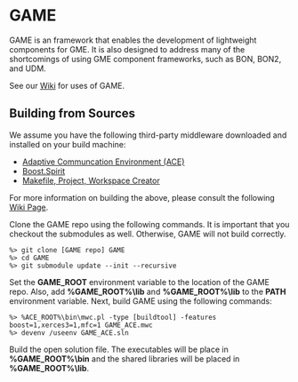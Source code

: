 GAME
====

GAME is an framework that enables the development of lightweight components
for GME. It is also designed to address many of the shortcomings of using 
GME component frameworks, such as BON, BON2, and UDM.

See our [Wiki](https://github.iu.edu/SEDS/GAME/wiki) for uses of GAME.

Building from Sources
---------------------

We assume you have the following third-party middleware downloaded
and installed on your build machine:

 * [Adaptive Communcation Environment (ACE)](http://www.dre.vanderbilt.edu/ACE)
 * [Boost.Spirit](http://boost-spirit.com/home/)
 * [Makefile, Project, Workspace Creator](http://www.ociweb.com/products/mpc)

For more information on building the above, please consult the following 
[Wiki Page](https://github.iu.edu/SEDS/GAME/wiki/Building-Required-Middleware).

Clone the GAME repo using the following commands. It is important that you checkout
the submodules as well. Otherwise, GAME will not build correctly.

    %> git clone [GAME repo] GAME
    %> cd GAME
    %> git submodule update --init --recursive

Set the **GAME_ROOT** environment variable to the location of the GAME 
repo. Also, add **%GAME_ROOT%\lib** and  **%GAME_ROOT%\lib** to the **PATH**
environment variable. Next, build GAME using the following commands:

    %> %ACE_ROOT%\bin\mwc.pl -type [buildtool] -features boost=1,xerces3=1,mfc=1 GAME_ACE.mwc 
    %> devenv /useenv GAME_ACE.sln
    
Build the open solution file. The executables will be place in 
**%GAME_ROOT%\bin** and the shared libraries will be placed in 
**%GAME_ROOT%\lib**.
